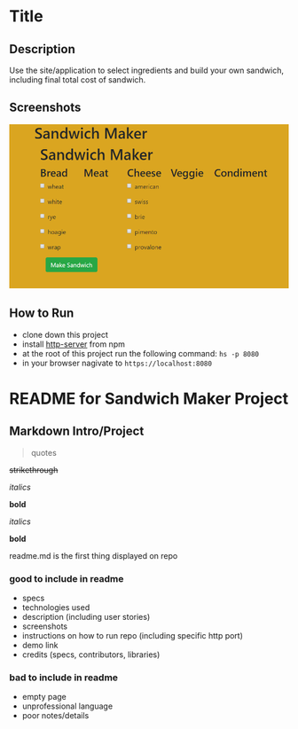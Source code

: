 # Title

## Description
Use the site/application to select ingredients and build your own sandwich, including final total cost of sandwich.

## Screenshots
![sandwich maker preview](https://raw.githubusercontent.com/jacob-bw/sandwich-maker2/master/sandwich%20screenshot.PNG)

## How to Run
* clone down this project
* install [http-server](https://www.npmjs.com/package/http-server) from npm
* at the root of this project run the following command: `hs -p 8080`
* in your browser nagivate to `https://localhost:8080`



# README for Sandwich Maker Project

## Markdown Intro/Project

> quotes

~~strikethrough~~

_italics_

__bold__

*italics*

**bold**

readme.md is the first thing displayed on repo

### good to include in readme
- specs
- technologies used
- description (including user stories)
- screenshots
- instructions on how to run repo (including specific http port)
- demo link
- credits (specs, contributors, libraries)

### bad to include in readme
- empty page
- unprofessional language
- poor notes/details
